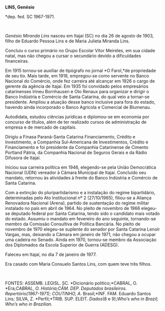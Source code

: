 **LINS, Genésio**

\*dep. fed. SC 1967-1971.

 

*Genésio Miranda Lins* nasceu em Itajaí (SC) no dia 26 de agosto de
1903, filho de Eduardo Pessoa Lins e de Maria Julieta Miranda Lins.

Concluiu o curso primário no Grupo Escolar Vítor Meireles, em sua cidade
natal, mas não chegou a cursar o secundário devido a dificuldades
financeiras.

Em 1915 tornou-se auxiliar de tipógrafo no jornal *O Farol,*de
propriedade de seu tio. Mais tarde, em 1918, empregou-se como servente
no Banco Nacional do Comércio, onde fez carreira até alcançar em 1926 o
cargo de gerente da agência de Itajaí. Em 1935 foi convidado pelos
empresários catarinenses Irineu Bornhausen e Oto Renaux para organizar e
dirigir o Banco Indústria e Comércio de Santa Catarina, do qual veio a
tornar-se presidente. Ampliou a atuação desse banco inclusive para fora
do estado, havendo ainda incorporado o Banco Agrícola e Comercial de
Blumenau.

Autodidata, estudou ciências jurídicas e diplomou-se em economia por
concurso de títulos, além de ter realizado cursos de administração de
empresa e de mercado de capitais.

Dirigiu a Finasa Paraná-Santa Catarina Financiamento, Crédito e
Investimento, a Companhia Sul-Americana de Investimentos, Crédito e
Financiamento e foi presidente da Companhia Catarinense de Cimento
Portland Pátria, da Companhia Nacional de Seguros Gerais e da Rádio
Difusora de Itajaí.

Iniciou sua carreira política em 1946, elegendo-se pela União
Democrática Nacional (UDN) vereador à Câmara Municipal de Itajaí.
Concluído seu mandato, retornou às atividades à frente do Banco
Indústria e Comércio de Santa Catarina.

Com a extinção do pluripartidarismo e a instalação do regime
bipartidário, determinadas pelo Ato Institucional nº 2 (27/10/1965),
filiou-se a Aliança Renovadora Nacional (Arena), partido de sustentação
do regime militar instalado no país em abril de 1964. No pleito de
novembro de 1966 elegeu-se deputado federal por Santa Catarina, tendo
sido o candidato mais votado do estado. Assumiu o mandato em fevereiro
do ano seguinte, tornando-se membro da Comissão Consultiva de Política
Bancária. No pleito de novembro de 1970 elegeu-se suplente do senador
por Santa Catarina Lenoir Vargas, mas, deixando a Câmara em janeiro de
1971, não chegou a ocupar uma cadeira no Senado. Ainda em 1970,
tornou-se membro da Associação dos Diplomados da Escola Superior de
Guerra (ADESG).

Faleceu em Itajaí, no dia 7 de janeiro de 1977.

Era casado com Maria Consuelo Santos Lins, com quem teve três filhos.

 

FONTES: ASSEMB. LEGISL. SC. *Dicionário político;*CABRAL, O.
*Era;*CABRAL, O. *História;*CÂM. DEP*. Deputados brasileiros.*
*Repertório*(1967-1971); COUTINHO, A*. Brasil;*INF. FAM. Eduardo Santos
Lins; SILVA, Z. *Perfil;*TRIB. SUP. ELEIT. *Dados*(8 e 9);*Who’s who in
Brazil; Who’s who in Brazilian*.

 

 

